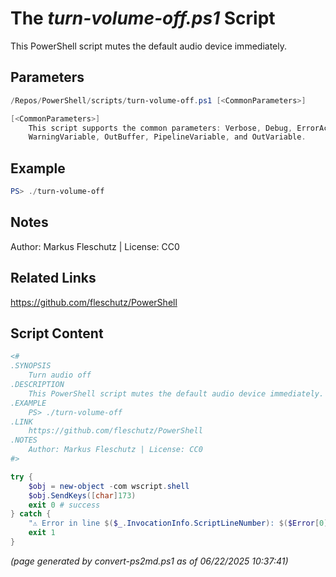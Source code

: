 The *turn-volume-off.ps1* Script
===========================

This PowerShell script mutes the default audio device immediately.

Parameters
----------
```powershell
/Repos/PowerShell/scripts/turn-volume-off.ps1 [<CommonParameters>]

[<CommonParameters>]
    This script supports the common parameters: Verbose, Debug, ErrorAction, ErrorVariable, WarningAction, 
    WarningVariable, OutBuffer, PipelineVariable, and OutVariable.
```

Example
-------
```powershell
PS> ./turn-volume-off

```

Notes
-----
Author: Markus Fleschutz | License: CC0

Related Links
-------------
https://github.com/fleschutz/PowerShell

Script Content
--------------
```powershell
<#
.SYNOPSIS
	Turn audio off
.DESCRIPTION
	This PowerShell script mutes the default audio device immediately.
.EXAMPLE
	PS> ./turn-volume-off
.LINK
	https://github.com/fleschutz/PowerShell
.NOTES
	Author: Markus Fleschutz | License: CC0
#>

try {
	$obj = new-object -com wscript.shell
	$obj.SendKeys([char]173)
	exit 0 # success
} catch {
	"⚠️ Error in line $($_.InvocationInfo.ScriptLineNumber): $($Error[0])"
	exit 1
}
```

*(page generated by convert-ps2md.ps1 as of 06/22/2025 10:37:41)*
